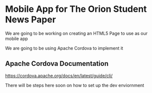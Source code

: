 # Mobile App for The Orion Student News Paper

We are going to be working on creating an HTML5 Page to use as our mobile app

We are going to be using Apache Cordova to implement it

## Apache Cordova Documentation
https://cordova.apache.org/docs/en/latest/guide/cli/


There will be steps here soon on how to set up the dev enviornment
